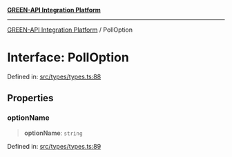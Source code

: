 [**GREEN-API Integration Platform**](../README.md)

***

[GREEN-API Integration Platform](../globals.md) / PollOption

# Interface: PollOption

Defined in: [src/types/types.ts:88](https://github.com/green-api/greenapi-integration/blob/26b7312501b16e05fb46a2946b8bfa77b8bc003e/src/types/types.ts#L88)

## Properties

### optionName

> **optionName**: `string`

Defined in: [src/types/types.ts:89](https://github.com/green-api/greenapi-integration/blob/26b7312501b16e05fb46a2946b8bfa77b8bc003e/src/types/types.ts#L89)
